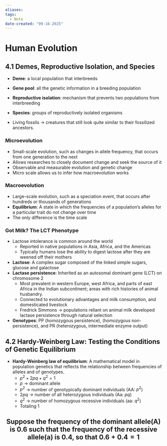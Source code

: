 ```yaml
---
aliases:
tags:
  - Note
date-created: "09-16-2025"
---
```

# Human Evolution

## 4.1 Demes, Reproductive Isolation, and Species
- **Deme**: a local population that interbreeds
- **Gene pool**: all the genetic information in a breeding population
- **Reproductive isolation**: mechanism that prevents two populations from interbreeding
- **Species**: groups of reproductively isolated organisms

- Living fossils → creatures that still look quite similar to their fossilized ancestors.

### Microevolution
- Small-scale evolution, such as changes in allele frequency, that occurs from one generation to the next
- Allows researches to closely document change and seek the source of it
- Observable and measurable evolution and genetic change
- Micro scale allows us to infer how macroevolution works
### Macroevolution
- Large-scale evolution, such as a speciation event, that occurs after hundreds or thousands of generations
- **Equilibrium**: A state in which the frequencies of a population’s alleles for a particular trait do not change over time
- The only difference is the time scale
### Got Milk? The LCT Phenotype
- Lactose intolerance is common around the world
	- Reported in native populations in Asia, Africa, and the Americas
	- Typically humans lose the ability to digest lactose after they are weened off their mothers
- **Lactose**: A complex sugar composed of the linked simple sugars, glucose and galactose
- **Lactase persistence**: Inherited as an autosomal dominant gene (LCT) on chromosome 2
	- Most prevalent in western Europe, west Africa, and parts of east Africa in the Indian subcontinent; areas with rich histories of animal husbandry.
	- Connected to evolutionary advantages and milk consumption, and domesticated livestock
	- Fredrick Simmons → populations reliant on animal milk developed lactase persistence through natural selection
- **Genotypes**: PP (homozygous persistence), (homozygous non-persistence), and PR (heterozygous, intermediate enzyme output)
## 4.2 Hardy-Weinberg Law: Testing the Conditions of Genetic Equilibrium
- **Hardy-Weinberg law of equilibrium**: A mathematical model in population genetics that reflects the relationship between frequencies of alleles and of genotypes. 
	- $p^2 + 2pq + q^2 = 1$ 
	- $p$ → dominant allele
	- $p^2$ → number of genotypically dominant individuals (AA: $p^2$)
	- $2pq$ → number of all heterozygous individuals (Aa: $pq$)
	- $q^2$ → number of homozygous recessive individuals (aa: $q^2$)
	- Totaling $1$


$$\text{Suppose the frequency of the dominant allele(A) is 0.6 such that the frequency of the recessive allele(a) is 0.4, so that } 0.6 + 0.4 = 1$$
- 